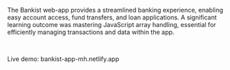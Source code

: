The Bankist web-app provides a streamlined banking experience, enabling easy account access, fund transfers, and loan applications. A significant learning outcome was mastering JavaScript array handling, essential for efficiently managing transactions and data within the app.

​

Live demo: bankist-app-mh.netlify.app
